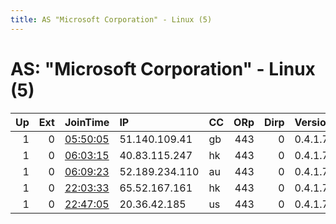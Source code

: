```yaml
---
title: AS "Microsoft Corporation" - Linux (5)
---
```


# AS: "Microsoft Corporation" - Linux (5)

|   Up |   Ext | JoinTime                                                                                            | IP             | CC   |   ORp |   Dirp | Version   | Contact   | Nickname   |   eFamMembers |
|-----:|------:|:----------------------------------------------------------------------------------------------------|:---------------|:-----|------:|-------:|:----------|:----------|:-----------|--------------:|
|    1 |     0 | [05:50:05](https://metrics.torproject.org/rs.html#details/AA68FCE216253377E50712FD26D76C1D8DEA2D6B) | 51.140.109.41  | gb   |   443 |      0 | 0.4.1.7   | None      | Unnamed    |             1 |
|    1 |     0 | [06:03:15](https://metrics.torproject.org/rs.html#details/8612AF667ADB7A4043B3C0BACD77DD5EF33E072F) | 40.83.115.247  | hk   |   443 |      0 | 0.4.1.7   | None      | Unnamed    |             1 |
|    1 |     0 | [06:09:23](https://metrics.torproject.org/rs.html#details/DE30E45A207AC4D626A8672ED1FDB20CB72A6CE3) | 52.189.234.110 | au   |   443 |      0 | 0.4.1.7   | None      | Unnamed    |             1 |
|    1 |     0 | [22:03:33](https://metrics.torproject.org/rs.html#details/B01AA4B57B61A3FEE02FD82855AE6D6DD69C36B6) | 65.52.167.161  | hk   |   443 |      0 | 0.4.1.7   | None      | Unnamed    |             1 |
|    1 |     0 | [22:47:05](https://metrics.torproject.org/rs.html#details/6258720C89118515FFD361AAD759111359261E6E) | 20.36.42.185   | us   |   443 |      0 | 0.4.1.7   | None      | Unnamed    |             1 |

